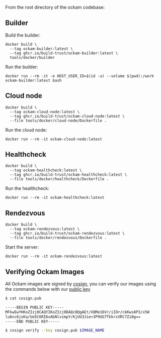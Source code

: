 
From the root directory of the ockam codebase:

## Builder

Build the builder:

```
docker build \
  --tag ockam-builder:latest \
  --tag ghcr.io/build-trust/ockam-builder:latest \
  tools/docker/builder
```

Run the builder:

```
docker run --rm -it -e HOST_USER_ID=$(id -u) --volume $(pwd):/work ockam-builder:latest bash
```

## Cloud node

```
docker build \
  --tag ockam-cloud-node:latest \
  --tag ghcr.io/build-trust/ockam-cloud-node:latest \
  --file tools/docker/cloud-node/Dockerfile .
```

Run the cloud node:

```
docker run --rm -it ockam-cloud-node:latest
```

## Healthcheck

```
docker build \
  --tag ockam-healthcheck:latest \
  --tag ghcr.io/build-trust/ockam-healthcheck:latest \
  --file tools/docker/healthcheck/Dockerfile .
```

Run the healthcheck:

```
docker run --rm -it ockam-healthcheck:latest
```

## Rendezvous
```
docker build \
  --tag ockam-rendezvous:latest \
  --tag ghcr.io/build-trust/ockam-rendezvous:latest \
  --file tools/docker/rendezvous/Dockerfile .
```

Start the server:

```
docker run --rm -it ockam-rendezvous:latest
```


## Verifying Ockam Images
All Ockam images are signed by [cosign](https://github.com/sigstore/cosign), you can verify our images using the commands below with our [public key](https://github.com/build-trust/ockam/blob/main/tools/docker/cosign.pub)

```bash
$ cat cosign.pub

-----BEGIN PUBLIC KEY-----
MFkwEwYHKoZIzj0CAQYIKoZIzj0DAQcDQgAEt/XQMe16Vr/iIDr/ckKws8P3/x5W
lu6nc6jxKa/Ue5C6RI6xAbNlvzmpY/KjUU3Jie+3P9UG7TkkrsVRC7Zi0g==
-----END PUBLIC KEY-----

$ cosign verify --key cosign.pub $IMAGE_NAME
```
